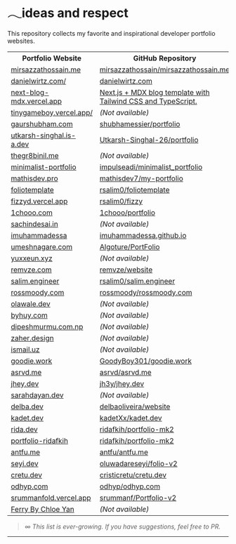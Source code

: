 # 𓂃ideas and respect

This repository collects my favorite and inspirational developer portfolio websites.

<table>
<tr>
<th>Portfolio Website</th>
<th>GitHub Repository</th>
</tr>

<tr><td><a href="https://www.mirsazzathossain.me/">mirsazzathossain.me</a></td><td><a href="https://github.com/mirsazzathossain/mirsazzathossain.me">mirsazzathossain/mirsazzathossain.me</a></td></tr>

<tr><td><a href="https://danielwirtz.com/">danielwirtz.com/</a></td><td><a href="https://github.com/wirtzdan/website">danielwirtz.com</a></td></tr>


<tr><td><a href="https://next-blog-mdx.vercel.app/">next-blog-mdx.vercel.app </a></td><td><a href="https://github.com/leerob/next-mdx-blog">Next.js + MDX blog template with Tailwind CSS and TypeScript.</a></td></tr>


<tr><td><a href="https://tinygameboy.vercel.app/">tinygameboy.vercel.app/</a></td><td><em>(Not available)</em></td></tr>
</tr>
<tr>
<td><a href="https://gaurshubham.com/">gaurshubham.com</a></td>
<td><a href="https://github.com/shubhamessier/portfolio">shubhamessier/portfolio</a></td>
</tr>
<tr><td><a href="https://utkarsh-singhal.is-a.dev/">utkarsh-singhal.is-a.dev</a></td><td><a href="https://github.com/Utkarsh-Singhal-26/portfolio">Utkarsh-Singhal-26/portfolio</a></td></tr>
<tr>
<td><a href="https://www.thegr8binil.me/">thegr8binil.me</a></td>
<td><em>(Not available)</em></td>
</tr>
<tr>
<td><a href="https://minimalist-portfolio-phi.vercel.app/">minimalist-portfolio</a></td>
<td><a href="https://github.com/impulseadi/minimalist_portfolio">impulseadi/minimalist_portfolio</a></td>
</tr>
<tr>
<td><a href="https://mathisdev.pro/">mathisdev.pro</a></td>
<td><a href="https://github.com/mathisdev7/my-portfolio">mathisdev7/my-portfolio</a></td>
</tr>
<tr>
<td><a href="https://foliotemplate.vercel.app/">foliotemplate</a></td>
<td><a href="https://github.com/rsalim0/foliotemplate">rsalim0/foliotemplate</a></td>
</tr>
<tr>
<td><a href="https://fizzyd.vercel.app/">fizzyd.vercel.app</a></td>
<td><a href="https://github.com/rsalim0/fizzy">rsalim0/fizzy</a></td>
</tr>
<tr>
<td><a href="https://1chooo.com/">1chooo.com</a></td>
<td><a href="https://github.com/1chooo/portfolio">1chooo/portfolio</a></td>
</tr>
<tr>
<td><a href="https://www.sachindesai.in/">sachindesai.in</a></td>
<td><em>(Not available)</em></td>
</tr>
<tr>
<td><a href="https://muhammadessa.vercel.app/">imuhammadessa</a></td>
<td><a href="https://github.com/imuhammadessa/imuhammadessa.github.io">imuhammadessa.github.io</a></td>
</tr>
<tr>
<td><a href="https://umeshnagare.com/">umeshnagare.com</a></td>
<td><a href="https://github.com/Algoture/PortFolio">Algoture/PortFolio</a></td>
</tr>
<tr>
<td><a href="https://yuxxeun.xyz/">yuxxeun.xyz</a></td>
<td><em>(Not available)</em></td>
</tr>
<tr>
<td><a href="https://remvze.com/">remvze.com</a></td>
<td><a href="https://github.com/remvze/website">remvze/website</a></td>
</tr>
<tr>
<td><a href="https://www.salim.engineer/">salim.engineer</a></td>
<td><a href="https://github.com/rsalim0/salim.engineer">rsalim0/salim.engineer</a></td>
</tr>
<tr>
<td><a href="https://rossmoody.com/">rossmoody.com</a></td>
<td><a href="https://github.com/rossmoody/rossmoody.com">rossmoody/rossmoody.com</a></td>
</tr>
<tr>
<td><a href="https://www.olawale.dev/">olawale.dev</a></td>
<td><em>(Not available)</em></td>
</tr>
<tr>
<td><a href="https://www.byhuy.com/">byhuy.com</a></td>
<td><em>(Not available)</em></td>
</tr>
<tr>
<td><a href="https://dipeshmurmu.com.np/">dipeshmurmu.com.np</a></td>
<td><em>(Not available)</em></td>
</tr>
<tr>
<td><a href="https://zaher.design/">zaher.design</a></td>
<td><em>(Not available)</em></td>
</tr>
<tr>
<td><a href="https://ismail.uz/">ismail.uz</a></td>
<td><em>(Not available)</em></td>
</tr>
<tr>
<td><a href="https://www.goodie.work/">goodie.work</a></td>
<td><a href="https://github.com/GoodyBoy301/goodie.work">GoodyBoy301/goodie.work</a></td>
</tr>
<tr>
<td><a href="https://asrvd.me/">asrvd.me</a></td>
<td><a href="https://github.com/asrvd/asrvd.me">asrvd/asrvd.me</a></td>
</tr>
<tr>
<td><a href="https://www.jhey.dev/">jhey.dev</a></td>
<td><a href="https://github.com/jh3y/jhey.dev/tree/main/site">jh3y/jhey.dev</a></td>
</tr>
<tr>
<td><a href="https://www.sarahdayan.dev/">sarahdayan.dev</a></td>
<td><em>(Not available)</em></td>
</tr>
<tr>
<td><a href="https://delba.dev/">delba.dev</a></td>
<td><a href="https://github.com/delbaoliveira/website">delbaoliveira/website</a></td>
</tr>
<tr>
<td><a href="https://kadet.dev/">kadet.dev</a></td>
<td><a href="https://github.com/kadetXx/kadet.dev">kadetXx/kadet.dev</a></td>
</tr>
<tr>
<td><a href="https://rida.dev/">rida.dev</a></td>
<td><a href="https://github.com/ridafkih/portfolio-mk2">ridafkih/portfolio-mk2</a></td>
</tr>
<tr>
<td><a href="https://portfolio-ridafkih.vercel.app/">portfolio-ridafkih</a></td>
<td><a href="https://github.com/ridafkih/portfolio-mk2">ridafkih/portfolio-mk2</a></td>
</tr>
<tr>
<td><a href="https://antfu.me/">antfu.me</a></td>
<td><a href="https://github.com/antfu/antfu.me">antfu/antfu.me</a></td>
</tr>
<tr>
<td><a href="https://www.seyi.dev/">seyi.dev</a></td>
<td><a href="https://github.com/oluwadareseyi/folio-v2">oluwadareseyi/folio-v2</a></td>
</tr>
<tr>
<td><a href="https://cretu.dev/">cretu.dev</a></td>
<td><a href="https://github.com/cristicretu/cretu.dev">cristicretu/cretu.dev</a></td>
</tr>
<tr>
<td><a href="https://odhyp.com/">odhyp.com</a></td>
<td><a href="https://github.com/odhyp/odhyp.com">odhyp/odhyp.com</a></td>
</tr>
<tr>
<td><a href="https://srummanfold.vercel.app/">srummanfold.vercel.app</a></td>
<td><a href="https://github.com/srummanf/Portfolio-v2">srummanf/Portfolio-v2</a></td>
</tr>
<tr>
<td><a href="https://www.chloeyan.me/ferry">Ferry By Chloe Yan</a></td>
<td><em>(Not available)</em></td>
</tr>
</table>

> _∞ This list is ever-growing. If you have suggestions, feel free to PR._

---
